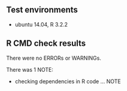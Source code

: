 ## Test environments
* ubuntu 14.04, R 3.2.2

## R CMD check results
There were no ERRORs or WARNINGs. 

There was 1 NOTE:

* checking dependencies in R code ... NOTE

